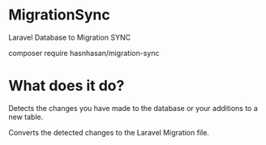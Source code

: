 # MigrationSync
Laravel Database to Migration SYNC

composer require hasnhasan/migration-sync

# What does it do?

Detects the changes you have made to the database or your additions to a new table.

Converts the detected changes to the Laravel Migration file.
